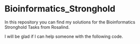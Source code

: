 # Bioinformatics_Stronghold
In this repository you can find my solutions for the Bioinformatics Stronghold Tasks from Rosalind.

I will be glad if I can help someone with the following code.
